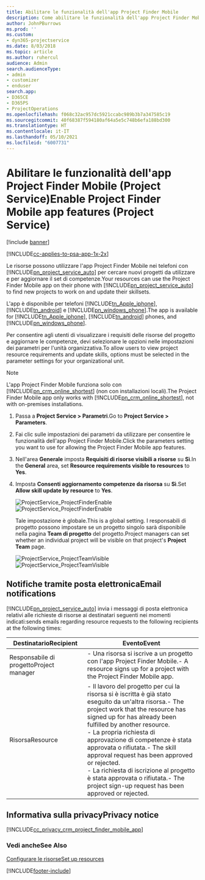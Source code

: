 ```yaml
---
title: Abilitare le funzionalità dell'app Project Finder Mobile
description: Come abilitare le funzionalità dell'app Project Finder Mobile per Project Service
author: JohnPBurrows
ms.prod: ''
ms.custom:
- dyn365-projectservice
ms.date: 8/03/2018
ms.topic: article
ms.author: ruhercul
audience: Admin
search.audienceType:
- admin
- customizer
- enduser
search.app:
- D365CE
- D365PS
- ProjectOperations
ms.openlocfilehash: f068c32ac957dc5921ccabc989b3b7a347585c19
ms.sourcegitcommit: 40f68387f594180af64a5e5c748b6efa188bd300
ms.translationtype: HT
ms.contentlocale: it-IT
ms.lasthandoff: 05/10/2021
ms.locfileid: "6007731"
---
```

# <a name="enable-project-finder-mobile-app-features-project-service"></a><span data-ttu-id="c5d9b-103">Abilitare le funzionalità dell'app Project Finder Mobile (Project Service)</span><span class="sxs-lookup"><span data-stu-id="c5d9b-103">Enable Project Finder Mobile app features (Project Service)</span></span>

[!include [banner](../includes/psa-now-project-operations.md)]

[!INCLUDE[cc-applies-to-psa-app-1x-2x](../includes/cc-applies-to-psa-app-1x-2x.md)]

<span data-ttu-id="c5d9b-104">Le risorse possono utilizzare l'app Project Finder Mobile nei telefoni con [!INCLUDE[pn_project_service_auto](../includes/pn-project-service-auto.md)] per cercare nuovi progetti da utilizzare e per aggiornare il set di competenze.</span><span class="sxs-lookup"><span data-stu-id="c5d9b-104">Your resources can use the Project Finder Mobile app on their phone with [!INCLUDE[pn_project_service_auto](../includes/pn-project-service-auto.md)] to find new projects to work on and update their skillsets.</span></span>  
  
 <span data-ttu-id="c5d9b-105">L'app è disponibile per telefoni [!INCLUDE[tn_Apple_iphone](../includes/tn-apple-iphone.md)], [!INCLUDE[tn_android](../includes/tn-android.md)] e [!INCLUDE[pn_windows_phone](../includes/pn-windows-phone.md)].</span><span class="sxs-lookup"><span data-stu-id="c5d9b-105">The app is available for [!INCLUDE[tn_Apple_iphone](../includes/tn-apple-iphone.md)], [!INCLUDE[tn_android](../includes/tn-android.md)] phones, and [!INCLUDE[pn_windows_phone](../includes/pn-windows-phone.md)].</span></span>  
    
 <span data-ttu-id="c5d9b-106">Per consentire agli utenti di visualizzare i requisiti delle risorse del progetto e aggiornare le competenze, devi selezionare le opzioni nelle impostazioni dei parametri per l'unità organizzativa.</span><span class="sxs-lookup"><span data-stu-id="c5d9b-106">To allow users to view project resource requirements and update skills, options must be selected in the parameter settings for your organizational unit.</span></span>
  
> [!NOTE]
>  <span data-ttu-id="c5d9b-107">L'app Project Finder Mobile funziona solo con [!INCLUDE[pn_crm_online_shortest](../includes/pn-crm-online-shortest.md)] (non con installazioni locali).</span><span class="sxs-lookup"><span data-stu-id="c5d9b-107">The Project Finder Mobile app only works with [!INCLUDE[pn_crm_online_shortest](../includes/pn-crm-online-shortest.md)], not with on-premises installations.</span></span>  
  
1. <span data-ttu-id="c5d9b-108">Passa a **Project Service > Parametri**.</span><span class="sxs-lookup"><span data-stu-id="c5d9b-108">Go to **Project Service > Parameters**.</span></span>  
  
2. <span data-ttu-id="c5d9b-109">Fai clic sulle impostazioni dei parametri da utilizzare per consentire le funzionalità dell'app Project Finder Mobile.</span><span class="sxs-lookup"><span data-stu-id="c5d9b-109">Click the parameters setting you want to use for allowing the Project Finder Mobile app features.</span></span>  
  
3. <span data-ttu-id="c5d9b-110">Nell'area **Generale** imposta **Requisiti di risorse visibili a risorse** su **Sì**.</span><span class="sxs-lookup"><span data-stu-id="c5d9b-110">In the **General** area, set **Resource requirements visible to resources** to **Yes**.</span></span>  
  
4. <span data-ttu-id="c5d9b-111">Imposta **Consenti aggiornamento competenze da risorsa** su **Sì**.</span><span class="sxs-lookup"><span data-stu-id="c5d9b-111">Set **Allow skill update by resource** to **Yes**.</span></span>  
  
   <span data-ttu-id="c5d9b-112">![ProjectService_ProjectFinderEnable](../psa/media/project-service-project-finder-enable.png "ProjectService_ProjectFinderEnable")</span><span class="sxs-lookup"><span data-stu-id="c5d9b-112">![ProjectService_ProjectFinderEnable](../psa/media/project-service-project-finder-enable.png "ProjectService_ProjectFinderEnable")</span></span>  
  
   <span data-ttu-id="c5d9b-113">Tale impostazione è globale.</span><span class="sxs-lookup"><span data-stu-id="c5d9b-113">This is a global setting.</span></span> <span data-ttu-id="c5d9b-114">I responsabili di progetto possono impostare se un progetto singolo sarà disponibile nella pagina **Team di progetto** del progetto.</span><span class="sxs-lookup"><span data-stu-id="c5d9b-114">Project managers can set whether an individual project will be visible on that project's **Project Team** page.</span></span>  
  
   <span data-ttu-id="c5d9b-115">![ProjectService_ProjectTeamVisible](../psa/media/project-service-project-team-visible.png "ProjectService_ProjectTeamVisible")</span><span class="sxs-lookup"><span data-stu-id="c5d9b-115">![ProjectService_ProjectTeamVisible](../psa/media/project-service-project-team-visible.png "ProjectService_ProjectTeamVisible")</span></span>  
  
## <a name="email-notifications"></a><span data-ttu-id="c5d9b-116">Notifiche tramite posta elettronica</span><span class="sxs-lookup"><span data-stu-id="c5d9b-116">Email notifications</span></span>  
 [!INCLUDE[pn_project_service_auto](../includes/pn-project-service-auto.md)] <span data-ttu-id="c5d9b-117">invia i messaggi di posta elettronica relativi alle richieste di risorse ai destinatari seguenti nei momenti indicati:</span><span class="sxs-lookup"><span data-stu-id="c5d9b-117">sends emails regarding resource requests to the following recipients at the following times:</span></span>  
  
|<span data-ttu-id="c5d9b-118">Destinatario</span><span class="sxs-lookup"><span data-stu-id="c5d9b-118">Recipient</span></span>|<span data-ttu-id="c5d9b-119">Evento</span><span class="sxs-lookup"><span data-stu-id="c5d9b-119">Event</span></span>|  
|---------------|-----------|  
|<span data-ttu-id="c5d9b-120">Responsabile di progetto</span><span class="sxs-lookup"><span data-stu-id="c5d9b-120">Project manager</span></span>|<span data-ttu-id="c5d9b-121">- Una risorsa si iscrive a un progetto con l'app Project Finder Mobile.</span><span class="sxs-lookup"><span data-stu-id="c5d9b-121">- A resource signs up for a project with the Project Finder Mobile app.</span></span>|  
|<span data-ttu-id="c5d9b-122">Risorsa</span><span class="sxs-lookup"><span data-stu-id="c5d9b-122">Resource</span></span>|<span data-ttu-id="c5d9b-123">- Il lavoro del progetto per cui la risorsa si è iscritta è già stato eseguito da un'altra risorsa.</span><span class="sxs-lookup"><span data-stu-id="c5d9b-123">- The project work that the resource has signed up for has already been fulfilled by another resource.</span></span><br /><span data-ttu-id="c5d9b-124">- La propria richiesta di approvazione di competenze è stata approvata o rifiutata.</span><span class="sxs-lookup"><span data-stu-id="c5d9b-124">- The skill approval request has been approved or rejected.</span></span><br /><span data-ttu-id="c5d9b-125">- La richiesta di iscrizione al progetto è stata approvata o rifiutata.</span><span class="sxs-lookup"><span data-stu-id="c5d9b-125">- The project sign-up request has been approved or rejected.</span></span>|  
  
## <a name="privacy-notice"></a><span data-ttu-id="c5d9b-126">Informativa sulla privacy</span><span class="sxs-lookup"><span data-stu-id="c5d9b-126">Privacy notice</span></span>  
 [!INCLUDE[cc_privacy_crm_project_finder_mobile_app](../includes/cc-privacy-crm-project-finder-mobile-app.md)]  
  
### <a name="see-also"></a><span data-ttu-id="c5d9b-127">Vedi anche</span><span class="sxs-lookup"><span data-stu-id="c5d9b-127">See Also</span></span>  
 [<span data-ttu-id="c5d9b-128">Configurare le risorse</span><span class="sxs-lookup"><span data-stu-id="c5d9b-128">Set up resources</span></span>](../psa/set-up-resources.md)


[!INCLUDE[footer-include](../includes/footer-banner.md)]